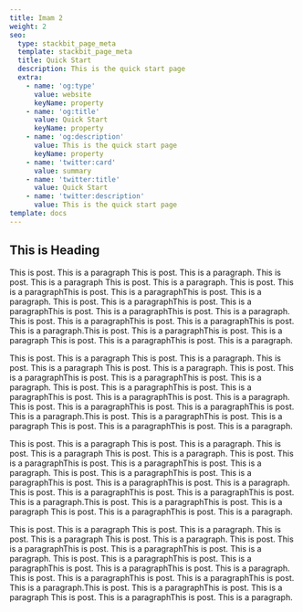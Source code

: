 ```yaml
---
title: Imam 2
weight: 2
seo:
  type: stackbit_page_meta
  template: stackbit_page_meta
  title: Quick Start
  description: This is the quick start page
  extra:
    - name: 'og:type'
      value: website
      keyName: property
    - name: 'og:title'
      value: Quick Start
      keyName: property
    - name: 'og:description'
      value: This is the quick start page
      keyName: property
    - name: 'twitter:card'
      value: summary
    - name: 'twitter:title'
      value: Quick Start
    - name: 'twitter:description'
      value: This is the quick start page
template: docs
---
```

<h2> This is Heading</h2><p>This is post. This is a paragraph This is post. This is a paragraph. This is post. This is a paragraph This is post. This is a paragraph. This is post. This is a paragraphThis is post. This is a paragraphThis is post. This is a paragraph. This is post. This is a paragraphThis is post. This is a paragraphThis is post. This is a paragraphThis is post. This is a paragraph. This is post. This is a paragraphThis is post. This is a paragraphThis is post. This is a paragraph.This is post. This is a paragraphThis is post. This is a paragraph This is post. This is a paragraphThis is post. This is a paragraph.</p><p>This is post. This is a paragraph This is post. This is a paragraph. This is post. This is a paragraph This is post. This is a paragraph. This is post. This is a paragraphThis is post. This is a paragraphThis is post. This is a paragraph. This is post. This is a paragraphThis is post. This is a paragraphThis is post. This is a paragraphThis is post. This is a paragraph. This is post. This is a paragraphThis is post. This is a paragraphThis is post. This is a paragraph.This is post. This is a paragraphThis is post. This is a paragraph This is post. This is a paragraphThis is post. This is a paragraph.</p><p>This is post. This is a paragraph This is post. This is a paragraph. This is post. This is a paragraph This is post. This is a paragraph. This is post. This is a paragraphThis is post. This is a paragraphThis is post. This is a paragraph. This is post. This is a paragraphThis is post. This is a paragraphThis is post. This is a paragraphThis is post. This is a paragraph. This is post. This is a paragraphThis is post. This is a paragraphThis is post. This is a paragraph.This is post. This is a paragraphThis is post. This is a paragraph This is post. This is a paragraphThis is post. This is a paragraph.</p><p>This is post. This is a paragraph This is post. This is a paragraph. This is post. This is a paragraph This is post. This is a paragraph. This is post. This is a paragraphThis is post. This is a paragraphThis is post. This is a paragraph. This is post. This is a paragraphThis is post. This is a paragraphThis is post. This is a paragraphThis is post. This is a paragraph. This is post. This is a paragraphThis is post. This is a paragraphThis is post. This is a paragraph.This is post. This is a paragraphThis is post. This is a paragraph This is post. This is a paragraphThis is post. This is a paragraph.</p>
